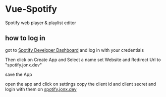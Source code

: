 # Vue-Spotify

Spotify web player & playlist editor

## how to log in

got to [Spotify Developer Dashboard](https://developer.spotify.com/dashboard) and log in with your credentials

Then click on Create App and Select a name
set Website and Redirect Url to "spotify.jonx.dev"

save the App  

open the app and click on settings
copy the client id and client secret and login with them on [spotify.jonx.dev](spotify.jonx.dev)
